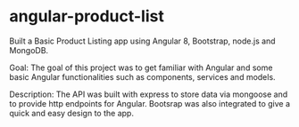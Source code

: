 # angular-product-list
Built a Basic Product Listing app using Angular 8, Bootstrap, node.js and MongoDB.

Goal: The goal of this project was to get familiar with Angular and some basic Angular functionalities such as components, services and models.

Description: The API was built with express to store data via mongoose and to provide http endpoints for Angular. Bootsrap was also integrated to give a quick and easy design to the app.